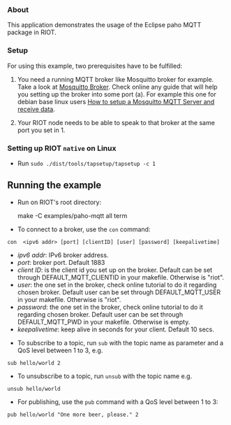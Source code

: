 ### About
This application demonstrates the usage of the Eclipse paho MQTT package in RIOT.

### Setup
For using this example, two prerequisites have to be fulfilled:

1. You need a running MQTT broker like Mosquitto broker for example. Take a look at
[Mosquitto Broker](https://mosquitto.org/). Check online any guide that will
help you setting up the broker into some port (a).
For example this one for debian base linux users
[How to setup a Mosquitto MQTT Server and receive data](https://www.digitalocean.com/community/questions/how-to-setup-a-mosquitto-mqtt-server-and-receive-data-from-owntracks).

2. Your RIOT node needs to be able to speak to that broker at the same port you set in 1.

### Setting up RIOT `native` on Linux
- Run `sudo ./dist/tools/tapsetup/tapsetup -c 1`

## Running the example
- Run on RIOT's root directory:

  make -C examples/paho-mqtt all term

- To connect to a broker, use the `con` command:
```
con  <ipv6 addr> [port] [clientID] [user] [password] [keepalivetime]
```
  * *ipv6 addr*: IPv6 broker address.
  * *port*: broker port. Default 1883
  * *client ID*: is the client id you set up on the broker. Default can be set
     through DEFAULT_MQTT_CLIENTID in your makefile. Otherwise is "riot".
  * *user*: the one set in the broker, check online tutorial to do it regarding chosen broker. 
     Default user can be set through DEFAULT_MQTT_USER in your makefile. Otherwise is "riot".
  * *password*: the one set in the broker, check online tutorial to do it regarding chosen broker. 
     Default user can be set through DEFAULT_MQTT_PWD in your makefile. Otherwise is empty.
  * *keepalivetime*: keep alive in seconds for your client. Default 10 secs.

- To subscribe to a topic, run `sub` with the topic name as parameter and a QoS
  level between 1 to 3, e.g.
```
sub hello/world 2
```
- To unsubscribe to a topic, run `unsub` with the topic name e.g.
```
unsub hello/world
```

- For publishing, use the `pub` command with a QoS level between 1 to 3:
```
pub hello/world "One more beer, please." 2
```
